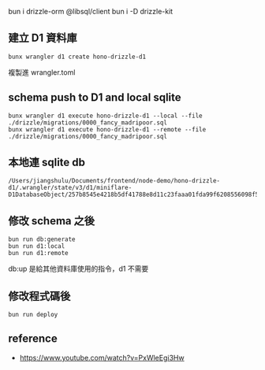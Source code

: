 bun i drizzle-orm @libsql/client
bun i -D drizzle-kit

## 建立 D1 資料庫

```
bunx wrangler d1 create hono-drizzle-d1
```

複製進 wrangler.toml

## schema push to D1 and local sqlite

```
bunx wrangler d1 execute hono-drizzle-d1 --local --file ./drizzle/migrations/0000_fancy_madripoor.sql
bunx wrangler d1 execute hono-drizzle-d1 --remote --file ./drizzle/migrations/0000_fancy_madripoor.sql
```

## 本地連 sqlite db

```
/Users/jiangshulu/Documents/frontend/node-demo/hono-drizzle-d1/.wrangler/state/v3/d1/miniflare-D1DatabaseObject/257b8545e4218b5df41788e8d11c23faaa01fda99f6208556098f5c3e4fc2d59.sqlite
```

## 修改 schema 之後

```
bun run db:generate
bun run d1:local
bun run d1:remote
```

db:up 是給其他資料庫使用的指令，d1 不需要

## 修改程式碼後

```
bun run deploy
```

## reference

- https://www.youtube.com/watch?v=PxWleEgi3Hw
